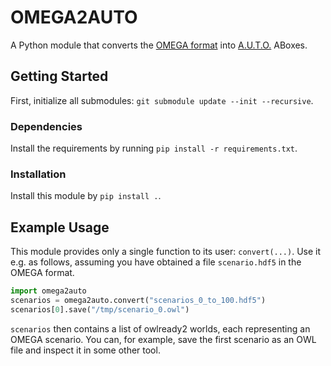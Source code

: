 # OMEGA2AUTO

A Python module that converts the [OMEGA format](https://github.com/ika-rwth-aachen/omega_format/) into [A.U.T.O.](https://github.com/lu-w/auto/) ABoxes.

## Getting Started

First, initialize all submodules: `git submodule update --init --recursive`.

### Dependencies

Install the requirements by running `pip install -r requirements.txt`.

### Installation

Install this module by `pip install .`.

## Example Usage

This module provides only a single function to its user: `convert(...)`.
Use it e.g. as follows, assuming you have obtained a file `scenario.hdf5` in the OMEGA format.

```python
import omega2auto
scenarios = omega2auto.convert("scenarios_0_to_100.hdf5")
scenarios[0].save("/tmp/scenario_0.owl")
```

`scenarios` then contains a list of owlready2 worlds, each representing an OMEGA scenario.
You can, for example, save the first scenario as an OWL file and inspect it in some other tool.
